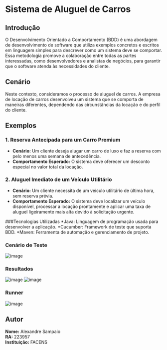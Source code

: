 # Sistema de Aluguel de Carros

## Introdução

O Desenvolvimento Orientado a Comportamento (BDD) é uma abordagem de desenvolvimento de software que utiliza exemplos concretos e escritos em linguagem simples para descrever como um sistema deve se comportar. Essa metodologia promove a colaboração entre todas as partes interessadas, como desenvolvedores e analistas de negócios, para garantir que o software atenda às necessidades do cliente.

## Cenário

Neste contexto, consideramos o processo de aluguel de carros. A empresa de locação de carros desenvolveu um sistema que se comporta de maneiras diferentes, dependendo das circunstâncias da locação e do perfil do cliente.

## Exemplos

### 1. Reserva Antecipada para um Carro Premium

- **Cenário:** Um cliente deseja alugar um carro de luxo e faz a reserva com pelo menos uma semana de antecedência.
- **Comportamento Esperado:** O sistema deve oferecer um desconto especial no valor total da locação.

### 2. Aluguel Imediato de um Veículo Utilitário

- **Cenário:** Um cliente necessita de um veículo utilitário de última hora, sem reserva prévia.
- **Comportamento Esperado:** O sistema deve localizar um veículo disponível, processar a locação prontamente e aplicar uma taxa de aluguel ligeiramente mais alta devido à solicitação urgente.

###Tecnologias Utilizadas
*Java: Linguagem de programação usada para desenvolver a aplicação.
*Cucumber: Framework de teste que suporta BDD.
*Maven: Ferramenta de automação e gerenciamento de projeto.

### Cenário de Teste
![image](https://github.com/Ale-Sampaio/AF_BDD_Alexandre_223957/assets/121987957/e372bd16-0460-4052-8d49-c65f1d3aeb01)

### Resultados
![image](https://github.com/Ale-Sampaio/AF_BDD_Alexandre_223957/assets/121987957/fb2bf183-cedc-4448-aedd-0e1de603f605)
![image](https://github.com/Ale-Sampaio/AF_BDD_Alexandre_223957/assets/121987957/d059159f-850a-4bad-b5ff-bafc2c5bdbc7)

### Runner
![image](https://github.com/Ale-Sampaio/AF_BDD_Alexandre_223957/assets/121987957/6ace2f86-f641-4e71-b5cc-5503e57680c9)




## Autor

**Nome:** Alexandre Sampaio  
**RA:** 223957  
**Instituição:** FACENS
